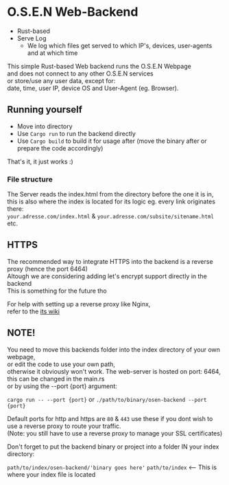 # O.S.E.N Web-Backend

- Rust-based
- Serve Log
  - We log which files get served to which IP's, devices, user-agents and at which time

This simple Rust-based Web backend runs the O.S.E.N Webpage  
and does not connect to any other O.S.E.N services  
or store/use any user data, except for:  
date, time, user IP, device OS and User-Agent (eg. Browser).  

## Running yourself

- Move into directory
- Use `Cargo run` to run the backend directly
- Use `Cargo build` to build it for usage after (move the binary after or prepare the code accordingly)

That's it, it just works :)  

### File structure

The Server reads the index.html from the directory before the one it is in,  
this is also where the index is located for its logic eg. every link originates there:  
`your.adresse.com/index.html` & `your.adresse.com/subsite/sitename.html` etc.

## HTTPS

The recommended way to integrate HTTPS into the backend is a reverse proxy (hence the port 6464)  
Altough we are considering adding let's encrypt support directly in the backend  
This is something for the future tho

For help with setting up a reverse proxy like Nginx,  
refer to the [its wiki](https://docs.nginx.com/nginx/admin-guide/web-server/reverse-proxy/)  

## NOTE!

You need to move this backends folder into the index directory of your own webpage,  
or edit the code to use your own path,  
otherwise it obviously won't work. The web-server is hosted on port: 6464, this can be changed in the main.rs  
or by using the --port {port} argument:  
  
`cargo run -- --port {port}` or `./path/to/binary/osen-backend --port {port}`  

Default ports for http and https are `80` & `443` use these if you dont wish to use a reverse proxy to route your traffic.  
(Note: you still have to use a reverse proxy to manage your SSL certificates)
  
Don't forget to put the backend binary or project into a folder IN your index directory:  
  
`path/to/index/osen-backend/'binary goes here'`
`path/to/index` <-- This is where your index file is located